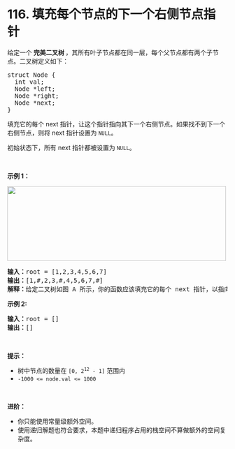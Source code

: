 # 116. 填充每个节点的下一个右侧节点指针

<p>给定一个&nbsp;<strong>完美二叉树&nbsp;</strong>，其所有叶子节点都在同一层，每个父节点都有两个子节点。二叉树定义如下：</p>

<pre>
struct Node {
  int val;
  Node *left;
  Node *right;
  Node *next;
}</pre>

<p>填充它的每个 next 指针，让这个指针指向其下一个右侧节点。如果找不到下一个右侧节点，则将 next 指针设置为 <code>NULL</code>。</p>

<p>初始状态下，所有&nbsp;next 指针都被设置为 <code>NULL</code>。</p>

<p>&nbsp;</p>

<p><strong>示例 1：</strong></p>

<p><img alt="" src="https://assets.leetcode.com/uploads/2019/02/14/116_sample.png" style="height: 171px; width: 500px;" /></p>

<pre>
<b>输入：</b>root = [1,2,3,4,5,6,7]
<b>输出：</b>[1,#,2,3,#,4,5,6,7,#]
<b>解释：</b>给定二叉树如图 A 所示，你的函数应该填充它的每个 next 指针，以指向其下一个右侧节点，如图 B 所示。序列化的输出按层序遍历排列，同一层节点由 next 指针连接，'#' 标志着每一层的结束。
</pre>

<p><meta charset="UTF-8" /></p>

<p><strong>示例 2:</strong></p>

<pre>
<b>输入：</b>root = []
<b>输出：</b>[]
</pre>

<p>&nbsp;</p>

<p><strong>提示：</strong></p>

<ul>
	<li>树中节点的数量在<meta charset="UTF-8" />&nbsp;<code>[0, 2<sup>12</sup>&nbsp;- 1]</code>&nbsp;范围内</li>
	<li><code>-1000 &lt;= node.val &lt;= 1000</code></li>
</ul>

<p>&nbsp;</p>

<p><strong>进阶：</strong></p>

<ul>
	<li>你只能使用常量级额外空间。</li>
	<li>使用递归解题也符合要求，本题中递归程序占用的栈空间不算做额外的空间复杂度。</li>
</ul>
